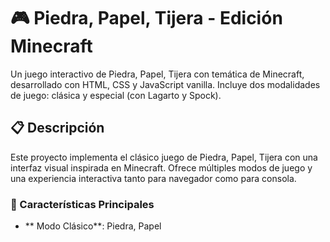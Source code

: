 # 🎮 Piedra, Papel, Tijera - Edición Minecraft

Un juego interactivo de Piedra, Papel, Tijera con temática de Minecraft, desarrollado con HTML, CSS y JavaScript vanilla. Incluye dos modalidades de juego: clásica y especial (con Lagarto y Spock). 

## 📋 Descripción

Este proyecto implementa el clásico juego de Piedra, Papel, Tijera con una interfaz visual inspirada en Minecraft. Ofrece múltiples modos de juego y una experiencia interactiva tanto para navegador como para consola.

### 🎯 Características Principales

- ** Modo Clásico**: Piedra, Papel

